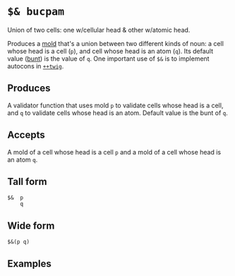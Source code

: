 `$& bucpam` 
===========

Union of two cells: one w/cellular head & other w/atomic head.

Produces a [mold]() that's a union between two different kinds of noun: a cell whose head is a cell (`p`), and cell whose head is an atom (`q`). Its default value ([bunt]()) is the value of `q`. One important use of `$&` is to implement autocons in [`++twig`]().

Produces
--------

A validator function that uses mold `p` to validate cells whose head is a cell, and `q` to validate cells whose head is an atom. Default value is the bunt of `q`.

Accepts
-------

A mold of a cell whose head is a cell `p` and a mold of a cell whose head is an atom `q`.

Tall form
---------

    $&  p
        q

Wide form
---------

    $&(p q)

Examples
--------
